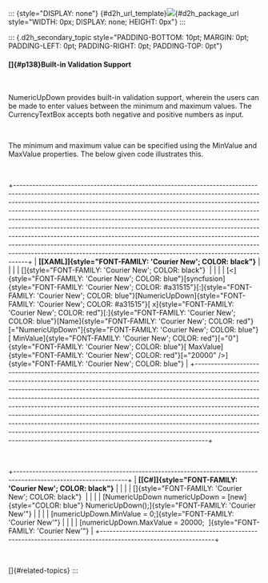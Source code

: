 ::: {style="DISPLAY: none"}
[](ms-xhelp:///?Id=d2h_url_template){#d2h_url_template}![](!package_url!){#d2h_package_url style="WIDTH: 0px; DISPLAY: none; HEIGHT: 0px"}
:::

::: {.d2h_secondary_topic style="PADDING-BOTTOM: 10pt; MARGIN: 0pt; PADDING-LEFT: 0pt; PADDING-RIGHT: 0pt; PADDING-TOP: 0pt"}
#### []{#p138}Built-in Validation Support

 

NumericUpDown provides built-in validation support, wherein the users can be made to enter values between the minimum and maximum values. The CurrencyTextBox accepts both negative and positive numbers as input.

 

The minimum and maximum value can be specified using the MinValue and MaxValue properties. The below given code illustrates this.

 

+----------------------------------------------------------------------------------------------------------------------------------------------------------------------------------------------------------------------------------------------------------------------------------------------------------------------------------------------------------------------------------------------------------------------------------------------------------------------------------------------------------------------------------------------------------------------------------------------------------------------------------------------------------------------------------------------------------------------------------+
| **[\[XAML\]]{style="FONT-FAMILY: 'Courier New'; COLOR: black"}**                                                                                                                                                                                                                                                                                                                                                                                                                                                                                                                                                                                                                                                                 |
|                                                                                                                                                                                                                                                                                                                                                                                                                                                                                                                                                                                                                                                                                                                                  |
| []{style="FONT-FAMILY: 'Courier New'; COLOR: black"}                                                                                                                                                                                                                                                                                                                                                                                                                                                                                                                                                                                                                                                                             |
|                                                                                                                                                                                                                                                                                                                                                                                                                                                                                                                                                                                                                                                                                                                                  |
| [\<]{style="FONT-FAMILY: 'Courier New'; COLOR: blue"}[syncfusion]{style="FONT-FAMILY: 'Courier New'; COLOR: #a31515"}[:]{style="FONT-FAMILY: 'Courier New'; COLOR: blue"}[NumericUpDown]{style="FONT-FAMILY: 'Courier New'; COLOR: #a31515"}[ x]{style="FONT-FAMILY: 'Courier New'; COLOR: red"}[:]{style="FONT-FAMILY: 'Courier New'; COLOR: blue"}[Name]{style="FONT-FAMILY: 'Courier New'; COLOR: red"}[=\"NumericUIpDown\"]{style="FONT-FAMILY: 'Courier New'; COLOR: blue"}[ MinValue]{style="FONT-FAMILY: 'Courier New'; COLOR: red"}[=\"0\"]{style="FONT-FAMILY: 'Courier New'; COLOR: blue"}[ MaxValue]{style="FONT-FAMILY: 'Courier New'; COLOR: red"}[=\"20000\" /\>]{style="FONT-FAMILY: 'Courier New'; COLOR: blue"} |
+----------------------------------------------------------------------------------------------------------------------------------------------------------------------------------------------------------------------------------------------------------------------------------------------------------------------------------------------------------------------------------------------------------------------------------------------------------------------------------------------------------------------------------------------------------------------------------------------------------------------------------------------------------------------------------------------------------------------------------+

 

+-----------------------------------------------------------------------------------------------------------------+
| **[\[C#\]]{style="FONT-FAMILY: 'Courier New'; COLOR: black"}**                                                  |
|                                                                                                                 |
| []{style="FONT-FAMILY: 'Courier New'; COLOR: black"}                                                            |
|                                                                                                                 |
| [NumericUpDown numericUpDown = [new]{style="COLOR: blue"} NumericUpDown();]{style="FONT-FAMILY: 'Courier New'"} |
|                                                                                                                 |
| [numericUpDown.MinValue = 0;]{style="FONT-FAMILY: 'Courier New'"}                                               |
|                                                                                                                 |
| [numericUpDown.MaxValue = 20000;  ]{style="FONT-FAMILY: 'Courier New'"}                                         |
+-----------------------------------------------------------------------------------------------------------------+

 

[]{#related-topics}
:::
